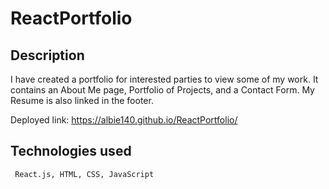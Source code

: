 # ReactPortfolio
## Description
I have created a portfolio for interested parties to view some of my work. It contains an About Me page, Portfolio of Projects, and a Contact Form. My Resume is also linked in the footer.
<!-- ![portfolio ScreenShot]() -->
Deployed link: https://albie140.github.io/ReactPortfolio/

## Technologies used
``` React.js, HTML, CSS, JavaScript```
